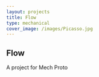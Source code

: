 ```yaml
---
layout: projects
title: Flow
type: mechanical
cover_image: /images/Picasso.jpg
---
```


## Flow


A project for Mech Proto

